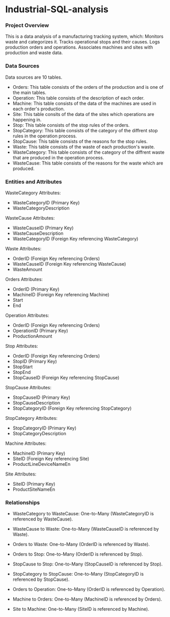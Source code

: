 # Industrial-SQL-analysis

### Project Overview
This is a data analysis of a manufacturing tracking system, which:
Monitors waste and categorizes it.
Tracks operational stops and their causes.
Logs production orders and operations.
Associates machines and sites with production and waste data.

### Data Sources
Data sources are 10 tables.
- Orders: This table consists of the orders of the production and is one of the main tables.
- Operation: This table consists of the description of each order.
- Machine: This table consists of the data of the machines are used in each order's production.
- Site: This table consits of the data of the sites which operations are happening in.
- Stop: This table consists of the stop rules of the orders. 
- StopCategory: This table consists of the category of the diffrent stop rules in the operation process.
- StopCause: This table consists of the reasons for the stop rules.
- Waste: This table consists of the waste of each production's waste.
- WasteCategory: This table consists of the category of the diffrent waste that are produced in the operation process.
- WasteCause: This table consists of the reasons for the waste which are produced.

### Entities and Attributes

WasteCategory Attributes:
- WasteCategoryID (Primary Key)
- WasteCategoryDescription

WasteCause Attributes:
- WasteCauseID (Primary Key)
- WasteCauseDescription
- WasteCategoryID (Foreign Key referencing WasteCategory)

Waste Attributes:
- OrderID (Foreign Key referencing Orders)
- WasteCauseID (Foreign Key referencing WasteCause)
- WasteAmount

Orders Attributes:
- OrderID (Primary Key)
- MachineID (Foreign Key referencing Machine)
- Start
- End

Operation Attributes:
- OrderID (Foreign Key referencing Orders)
- OperationID (Primary Key)
- ProductionAmount

Stop Attributes:
- OrderID (Foreign Key referencing Orders)
- StopID (Primary Key)
- StopStart
- StopEnd
- StopCauseID (Foreign Key referencing StopCause)

StopCause Attributes:
- StopCauseID (Primary Key)
- StopCauseDescription
- StopCategoryID (Foreign Key referencing StopCategory)

StopCategory Attributes:
- StopCategoryID (Primary Key)
- StopCategoryDescription

Machine Attributes:
- MachineID (Primary Key)
- SiteID (Foreign Key referencing Site)
- ProductLineDeviceNameEn

Site Attributes:
- SiteID (Primary Key)
- ProductSiteNameEn


### Relationships

- WasteCategory to WasteCause: 
One-to-Many (WasteCategoryID is referenced by WasteCause).

- WasteCause to Waste: 
One-to-Many (WasteCauseID is referenced by Waste).

- Orders to Waste: 
One-to-Many (OrderID is referenced by Waste).

- Orders to Stop: 
One-to-Many (OrderID is referenced by Stop).

- StopCause to Stop: 
One-to-Many (StopCauseID is referenced by Stop).

- StopCategory to StopCause: 
One-to-Many (StopCategoryID is referenced by StopCause).

- Orders to Operation: 
One-to-Many (OrderID is referenced by Operation).

- Machine to Orders: 
One-to-Many (MachineID is referenced by Orders).

- Site to Machine: 
One-to-Many (SiteID is referenced by Machine).

